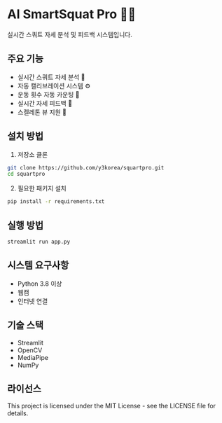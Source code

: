 # AI SmartSquat Pro 🏋️‍♂️

실시간 스쿼트 자세 분석 및 피드백 시스템입니다.

## 주요 기능

- 실시간 스쿼트 자세 분석 🎯
- 자동 캘리브레이션 시스템 ⚙️
- 운동 횟수 자동 카운팅 🔢
- 실시간 자세 피드백 💬
- 스켈레톤 뷰 지원 🦴

## 설치 방법

1. 저장소 클론
```bash
git clone https://github.com/y3korea/squartpro.git
cd squartpro
```

2. 필요한 패키지 설치
```bash
pip install -r requirements.txt
```

## 실행 방법

```bash
streamlit run app.py
```

## 시스템 요구사항

- Python 3.8 이상
- 웹캠
- 인터넷 연결

## 기술 스택

- Streamlit
- OpenCV
- MediaPipe
- NumPy

## 라이선스

This project is licensed under the MIT License - see the LICENSE file for details.